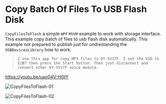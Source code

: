 # Copy Batch Of Files To USB Flash Disk

`CopyFilesToFlash` a simple `WPF` `MVVM` example to work with storage interface. This example copy batch of files to usb flash disk automatically. This example not prepared to publish just for undrestanding the `USBDevicesLibrary` how to work.

> `I use this app for copy MP3 files to DY-SV17F.
> I set the VID to E2B7 then press the Start button. Then just disconnect and connect other DY-SV17F voice module.`

https://youtu.be/uao04V-H0tY

![CopyFilesToFlash-01](https://github.com/bakhshipoor/USBDevices/assets/2270529/cb0eee43-8f86-46d6-9704-fe72637f6572)

![CopyFilesToFlash-02](https://github.com/bakhshipoor/USBDevices/assets/2270529/43556ce1-7ef8-46b7-ad26-886d6c83e5d6)


